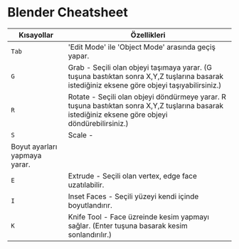 # Blender Cheatsheet

| Kısayollar | Özellikleri |
|----------- | -----------|
| `Tab` | 'Edit Mode' ile 'Object Mode' arasında geçiş yapar.|
| `G` | Grab - Seçili olan objeyi taşımaya yarar. (G tuşuna bastıktan sonra X,Y,Z tuşlarına basarak istediğiniz eksene göre objeyi taşıyabilirsiniz.) |
| `R` | Rotate - Seçili olan objeyi döndürmeye yarar. R tuşuna bastıktan sonra X,Y,Z tuşlarına basarak istediğiniz eksene göre objeyi döndürebilirsiniz.) |
| `S` | Scale - 
Boyut ayarları yapmaya yarar. |
| `E` | Extrude - Seçili olan vertex, edge face uzatılabilir.|
| `I` | Inset Faces - Seçili yüzeyi kendi içinde boyutlandırır. |
| `K` | Knife Tool - Face üzreinde kesim yapmayı sağlar. (Enter tuşuna basarak kesim sonlandırılır.) |

